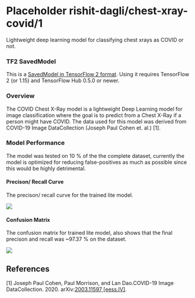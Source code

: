 # Placeholder rishit-dagli/chest-xray-covid/1
Lightweight deep learning model for classifying chest xrays as COVID or not.

<!-- module-type: image-classification -->
<!-- network-architecture: other -->
<!-- dataset: chest-xray-covid -->
<!-- fine-tunable: false -->
<!-- license: Apache-2.0 -->
<!-- format: saved_model_2 -->

### TF2 SavedModel
This is a [SavedModel in TensorFlow 2 format](https://www.tensorflow.org/hub/tf2_saved_model). Using it requires TensorFlow 2 (or 1.15) and TensorFlow Hub 0.5.0 or newer.

### Overview
The COVID Chest X-Ray model is a lightweight Deep Learning model for image classification where the goal is to predict from a Chest X-Ray if a person might have COVID. The data used for this model was derived from COVID-19 Image DataCollection (Joseph Paul Cohen et. al.) [1].

### Model Performance
The model was tested on 10 % of the the complete dataset, currently the model is optimized for reducing false-positives as much as possible since this would be highly detrimental.

#### Precison/ Recall Curve
The precison/ recall curve for the trained lite model.

![](https://storage.googleapis.com/trained-covid-model/tf_metrics/pr_curve.PNG)

#### Confusion Matrix
The confusion matrix for trained lite model, also shows that the final precison and recall was ~97.37 % on the dataset.

![](https://storage.googleapis.com/trained-covid-model/tf_metrics/confusion_matrix.PNG)

References
--------------
[1] Joseph Paul Cohen, Paul Morrison, and Lan Dao.COVID-19 Image DataCollection. 2020. arXiv:[2003.11597 [eess.IV]](https://arxiv.org/abs/2003.11597).